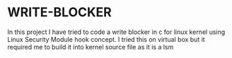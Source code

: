 # WRITE-BLOCKER
In this project I have tried to code a write blocker in c for linux kernel using Linux Security Module hook concept.
I tried this on virtual box but it required me to build it into kernel source file as it is a lsm
